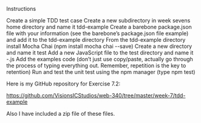 Instructions

Create a simple TDD test case
Create a new subdirectory in week sevens home directory and name it tdd-example
Create a barebone package.json file with your information (see the barebone’s package.json file example) and add it to the tdd-example directory
From the tdd-example directory install Mocha Chai (npm install mocha chai --save)
Create a new directory and name it test
Add a new JavaScript file to the test directory and name it <yourLastName>-<assignmentName>.js
Add the examples code (don’t just use copy/paste, actually go through the process of typing everything out.  Remember, repetition is the key to retention)
Run and test the unit test using the npm manager (type npm test)

Here is my GitHub repository for Exercise 7.2:

https://github.com/VisionsICStudios/web-340/tree/master/week-7/tdd-example

Also I have included a zip file of these files.
